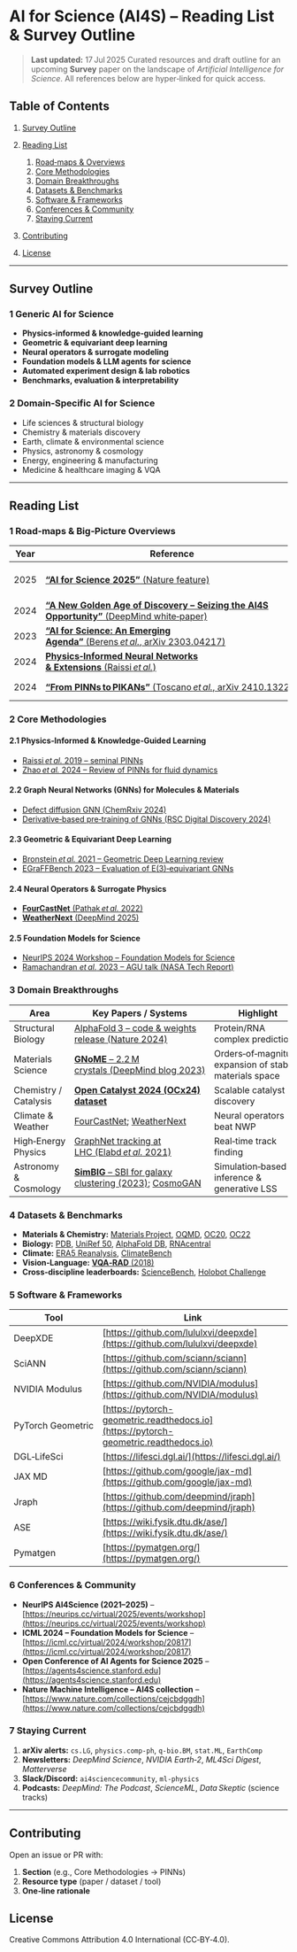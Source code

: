 # AI for Science (AI4S) – Reading List & Survey Outline

> **Last updated:** 17 Jul 2025
> Curated resources and draft outline for an upcoming **Survey** paper on the landscape of *Artificial Intelligence for Science*. All references below are hyper‑linked for quick access.

## Table of Contents

1. [Survey Outline](#survey-outline)
2. [Reading List](#reading-list)

   1. [Road‑maps & Overviews](#1-road-maps--big-picture-overviews)
   2. [Core Methodologies](#2-core-methodologies)
   3. [Domain Breakthroughs](#3-domain-breakthroughs)
   4. [Datasets & Benchmarks](#4-datasets--benchmarks)
   5. [Software & Frameworks](#5-software--frameworks)
   6. [Conferences & Community](#6-conferences--community)
   7. [Staying Current](#7-staying-current)
3. [Contributing](#contributing)
4. [License](#license)

---

## Survey Outline

### 1 Generic AI for Science

* **Physics‑informed & knowledge‑guided learning**
* **Geometric & equivariant deep learning**
* **Neural operators & surrogate modeling**
* **Foundation models & LLM agents for science**
* **Automated experiment design & lab robotics**
* **Benchmarks, evaluation & interpretability**

### 2 Domain‑Specific AI for Science

* Life sciences & structural biology
* Chemistry & materials discovery
* Earth, climate & environmental science
* Physics, astronomy & cosmology
* Energy, engineering & manufacturing
* Medicine & healthcare imaging & VQA

---

## Reading List

### 1 Road‑maps & Big‑Picture Overviews

| Year | Reference                                                                                                                                                                                                      | Why it matters                            |
| ---- | -------------------------------------------------------------------------------------------------------------------------------------------------------------------------------------------------------------- | ----------------------------------------- |
| 2025 | [**“AI for Science 2025”** (Nature feature)](https://www.nature.com/articles/d42473-025-00161-3)                                                                                                               | Snapshot of paradigm shift & challenges.  |
| 2024 | [**“A New Golden Age of Discovery – Seizing the AI4S Opportunity”** (DeepMind white‑paper)](https://storage.googleapis.com/deepmind-media/DeepMind.com/Assets/Docs/a-new-golden-age-of-discovery_nov-2024.pdf) | Five opportunity pillars.                 |
| 2023 | [**“AI for Science: An Emerging Agenda”** (Berens *et al.*, arXiv 2303.04217)](https://arxiv.org/abs/2303.04217)                                                                                               | Taxonomy & open questions.                |
| 2024 | [**Physics‑Informed Neural Networks & Extensions** (Raissi *et al.*)](https://arxiv.org/abs/2408.16806)                                                                                                        | Survey of PINNs evolution.                |
| 2024 | [**“From PINNs to PIKANs”** (Toscano *et al.*, arXiv 2410.13228)](https://arxiv.org/abs/2410.13228)                                                                                                            | Future directions in physics‑informed ML. |

### 2 Core Methodologies

#### 2.1 Physics‑Informed & Knowledge‑Guided Learning

* [Raissi *et al.* 2019 – seminal PINNs](https://www.sciencedirect.com/science/article/pii/S0021999118307125)
* [Zhao *et al.* 2024 – Review of PINNs for fluid dynamics](https://pubs.aip.org/aip/pof/article/36/10/101301/3315125)

#### 2.2 Graph Neural Networks (GNNs) for Molecules & Materials

* [Defect diffusion GNN (ChemRxiv 2024)](https://chemrxiv.org/engage/chemrxiv/article-details/66c79806a4e53c487644c72b)
* [Derivative‑based pre‑training of GNNs (RSC Digital Discovery 2024)](https://pubs.rsc.org/en/content/articlelanding/2024/dd/d3dd00214d)

#### 2.3 Geometric & Equivariant Deep Learning

* [Bronstein *et al.* 2021 – Geometric Deep Learning review](https://arxiv.org/abs/2104.13478)
* [EGraFFBench 2023 – Evaluation of E(3)‑equivariant GNNs](https://arxiv.org/abs/2310.02428)

#### 2.4 Neural Operators & Surrogate Physics

* [**FourCastNet** (Pathak *et al.* 2022)](https://arxiv.org/abs/2202.11214)
* [**WeatherNext** (DeepMind 2025)](https://deepmind.google/science/weathernext/)

#### 2.5 Foundation Models for Science

* [NeurIPS 2024 Workshop – Foundation Models for Science](https://neurips.cc/virtual/2024/workshop/84714)
* [Ramachandran *et al.* 2023 – AGU talk (NASA Tech Report)](https://ntrs.nasa.gov/api/citations/20230016489/downloads/AGU2023_FoundationalModels_Ramachandran.pdf)

### 3 Domain Breakthroughs

| Area                  | Key Papers / Systems                                                                                                                              | Highlight                                               |
| --------------------- | ------------------------------------------------------------------------------------------------------------------------------------------------- | ------------------------------------------------------- |
| Structural Biology    | [AlphaFold 3 – code & weights release (Nature 2024)](https://www.nature.com/articles/d41586-024-03708-4)                                          | Protein/RNA complex prediction                          |
| Materials Science     | [**GNoME** – 2.2 M crystals (DeepMind blog 2023)](https://deepmind.google/discover/blog/millions-of-new-materials-discovered-with-deep-learning/) | Orders‑of‑magnitude expansion of stable materials space |
| Chemistry / Catalysis | [**Open Catalyst 2024 (OCx24) dataset**](https://arxiv.org/abs/2411.11783)                                                                        | Scalable catalyst discovery                             |
| Climate & Weather     | [FourCastNet](https://arxiv.org/abs/2202.11214); [WeatherNext](https://deepmind.google/science/weathernext/)                                      | Neural operators beat NWP                               |
| High‑Energy Physics   | [GraphNet tracking at LHC (Elabd *et al.* 2021)](https://arxiv.org/abs/2112.02048)                                                                | Real‑time track finding                                 |
| Astronomy & Cosmology | [**SimBIG** – SBI for galaxy clustering (2023)](https://arxiv.org/abs/2310.15256); [CosmoGAN](https://arxiv.org/abs/1706.02390)                   | Simulation‑based inference & generative LSS             |

### 4 Datasets & Benchmarks

* **Materials & Chemistry:** [Materials Project](https://materialsproject.org), [OQMD](https://oqmd.org), [OC20](https://opencatalystproject.org), [OC22](https://opencatalystproject.org/leaderboard_oc22.html)
* **Biology:** [PDB](https://www.rcsb.org), [UniRef 50](https://www.uniprot.org/help/uniref), [AlphaFold DB](https://alphafold.ebi.ac.uk), [RNAcentral](https://rnacentral.org)
* **Climate:** [ERA5 Reanalysis](https://cds.climate.copernicus.eu/cdsapp#!/home), [ClimateBench](https://github.com/ClimateBench/ClimateBench)
* **Vision‑Language:** [**VQA‑RAD** (2018)](https://huggingface.co/datasets/flaviagiammarino/vqa-rad)
* **Cross‑discipline leaderboards:** [ScienceBench](https://sciencebench.github.io), [Holobot Challenge](https://github.com/holobot-ai)

### 5 Software & Frameworks

| Tool              | Link                                                                                 |
| ----------------- | ------------------------------------------------------------------------------------ |
| DeepXDE           | [https://github.com/lululxvi/deepxde](https://github.com/lululxvi/deepxde)           |
| SciANN            | [https://github.com/sciann/sciann](https://github.com/sciann/sciann)                 |
| NVIDIA Modulus    | [https://github.com/NVIDIA/modulus](https://github.com/NVIDIA/modulus)               |
| PyTorch Geometric | [https://pytorch-geometric.readthedocs.io](https://pytorch-geometric.readthedocs.io) |
| DGL‑LifeSci       | [https://lifesci.dgl.ai/](https://lifesci.dgl.ai/)                                   |
| JAX MD            | [https://github.com/google/jax-md](https://github.com/google/jax-md)                 |
| Jraph             | [https://github.com/deepmind/jraph](https://github.com/deepmind/jraph)               |
| ASE               | [https://wiki.fysik.dtu.dk/ase/](https://wiki.fysik.dtu.dk/ase/)                     |
| Pymatgen          | [https://pymatgen.org/](https://pymatgen.org/)                                       |

### 6 Conferences & Community

* **NeurIPS AI4Science (2021–2025)** – [https://neurips.cc/virtual/2025/events/workshop](https://neurips.cc/virtual/2025/events/workshop)
* **ICML 2024 – Foundation Models for Science** – [https://icml.cc/virtual/2024/workshop/20817](https://icml.cc/virtual/2024/workshop/20817)
* **Open Conference of AI Agents for Science 2025** – [https://agents4science.stanford.edu](https://agents4science.stanford.edu)
* **Nature Machine Intelligence – AI4S collection** – [https://www.nature.com/collections/cejcbdggdh](https://www.nature.com/collections/cejcbdggdh)

### 7 Staying Current

1. **arXiv alerts:** `cs.LG`, `physics.comp-ph`, `q-bio.BM`, `stat.ML`, `EarthComp`
2. **Newsletters:** *DeepMind Science*, *NVIDIA Earth‑2*, *ML4Sci Digest*, *Matterverse*
3. **Slack/Discord:** `ai4sciencecommunity`, `ml-physics`
4. **Podcasts:** *DeepMind: The Podcast*, *ScienceML*, *Data Skeptic* (science tracks)

---

## Contributing

Open an issue or PR with:

1. **Section** (e.g., Core Methodologies → PINNs)
2. **Resource type** (paper / dataset / tool)
3. **One‑line rationale**

## License

Creative Commons Attribution 4.0 International (CC‑BY‑4.0).

